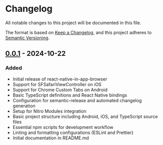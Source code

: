 # Changelog

All notable changes to this project will be documented in this file.

The format is based on [Keep a Changelog](https://keepachangelog.com/en/1.0.0/), and this project adheres to [Semantic Versioning](https://semver.org/spec/v2.0.0.html).

## [0.0.1] - 2024-10-22

### Added

- Initial release of react-native-in-app-browser
- Support for SFSafariViewController on iOS
- Support for Chrome Custom Tabs on Android
- Basic TypeScript definitions and React Native bindings
- Configuration for semantic-release and automated changelog generation
- Setup for Nitro Modules integration
- Basic project structure including Android, iOS, and TypeScript source files
- Essential npm scripts for development workflow
- Linting and formatting configurations (ESLint and Prettier)
- Initial documentation in README.md

[0.0.1]: https://github.com/renanmav/react-native-in-app-browser/releases/tag/v0.0.1
